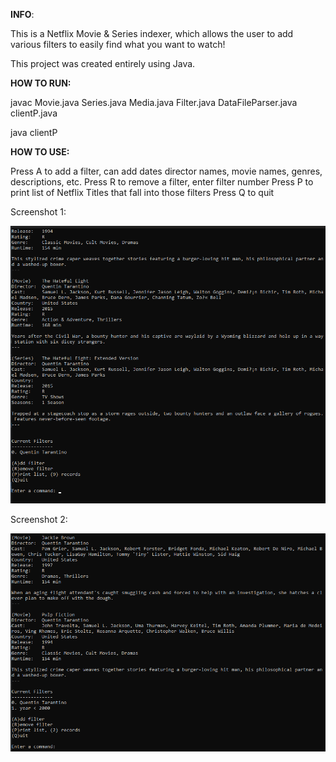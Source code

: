 **INFO**:

This is a Netflix Movie & Series indexer, which allows the user to add various filters to easily find what you want to watch!

This project was created entirely using Java.

**HOW TO RUN:**

javac Movie.java Series.java Media.java Filter.java DataFileParser.java clientP.java

java clientP

**HOW TO USE:**

Press A to add a filter, can add dates director names, movie names, genres, descriptions, etc.
Press R to remove a filter, enter filter number
Press P to print list of Netflix Titles that fall into those filters
Press Q to quit

<p><a>
Screenshot 1:
  </a></p>

![alt text](https://github.com/jedlol/Netflix-Index/blob/bde1305ff340ec84b8cf8a1be32a3f53abe9ac44/git_n_sc_1.png?raw=true)

<p><a>
Screenshot 2:
  </a></p>
  
![alt text](https://github.com/jedlol/Netflix-Index/blob/bde1305ff340ec84b8cf8a1be32a3f53abe9ac44/git_n_sc_2.png?raw=true)


